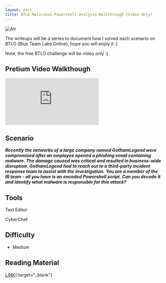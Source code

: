 ```yaml
---
layout: post
title: BTLO Malicious Powershell Analysis Walkthrough (Video Only)
---
```

![Alt](https://bohansec.com/assets/powershell/cover.jpg "Security Blue Team")

The writeups will be a series to document how I solved each scenario on BTLO (Blue Team Labs Online), hope you will enjoy it :)

Note, the free BTLO challenge will be video only :)

## Pretium Video Walkthough 

<div class="youtube-wrapper">
    <iframe 
            src="https://www.youtube.com/embed/rQ4IDw2X4_g"
            frameborder="0"
            allow="autoplay; encrypted-media"
            allowfullscreen></iframe>
</div>


## Scenario

***Recently the networks of a large company named GothamLegend were compromised after an employee opened a phishing email containing malware. The damage caused*** ***was critical and resulted in business-wide disruption. GothamLegend had to reach out to a third-party incident response team to assist with the investigation.*** 
***You are a member of the IR team - all you have is an encoded Powershell script. Can you decode it and identify what malware is responsible for this attack?***

## Tools
Text Editor 

CyberChef

## Difficulty
- Medium 

## Reading Material
[LINK](https://malware.news/t/deobfuscating-powershell-putting-the-toothpaste-back-in-the-tube/23509){:target="_blank"}